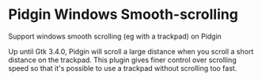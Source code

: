 # Pidgin Windows Smooth-scrolling

Support windows smooth scrolling (eg with a trackpad) on Pidgin


Up until Gtk 3.4.0, Pidgin will scroll a large distance when you scroll a short distance on the trackpad.  This plugin gives finer control over scrolling speed so that it's possible to use a trackpad without scrolling too fast.
